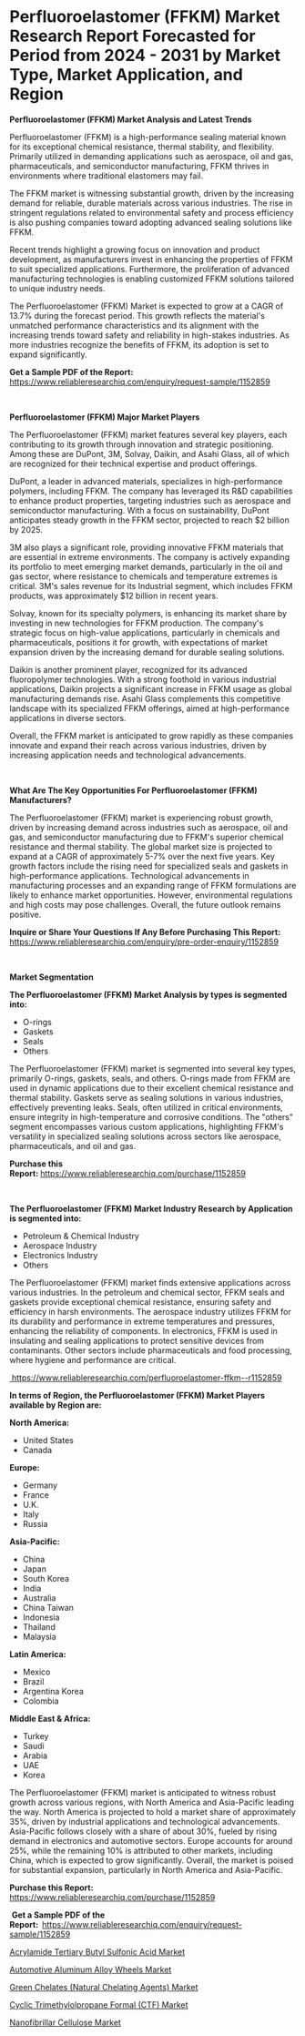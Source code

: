 <p><h1>Perfluoroelastomer (FFKM) Market Research Report Forecasted for Period from 2024 -  2031 by Market Type, Market Application, and Region</h1></p><p><strong>Perfluoroelastomer (FFKM) Market Analysis and Latest Trends</strong></p>
<p><p>Perfluoroelastomer (FFKM) is a high-performance sealing material known for its exceptional chemical resistance, thermal stability, and flexibility. Primarily utilized in demanding applications such as aerospace, oil and gas, pharmaceuticals, and semiconductor manufacturing, FFKM thrives in environments where traditional elastomers may fail. </p><p>The FFKM market is witnessing substantial growth, driven by the increasing demand for reliable, durable materials across various industries. The rise in stringent regulations related to environmental safety and process efficiency is also pushing companies toward adopting advanced sealing solutions like FFKM.</p><p>Recent trends highlight a growing focus on innovation and product development, as manufacturers invest in enhancing the properties of FFKM to suit specialized applications. Furthermore, the proliferation of advanced manufacturing technologies is enabling customized FFKM solutions tailored to unique industry needs. </p><p>The Perfluoroelastomer (FFKM) Market is expected to grow at a CAGR of 13.7% during the forecast period. This growth reflects the material's unmatched performance characteristics and its alignment with the increasing trends toward safety and reliability in high-stakes industries. As more industries recognize the benefits of FFKM, its adoption is set to expand significantly.</p></p>
<p><strong>Get a Sample PDF of the Report:&nbsp;</strong> <a href="https://www.reliableresearchiq.com/enquiry/request-sample/1152859">https://www.reliableresearchiq.com/enquiry/request-sample/1152859</a></p>
<p>&nbsp;</p>
<p><strong>Perfluoroelastomer (FFKM) Major Market Players</strong></p>
<p><p>The Perfluoroelastomer (FFKM) market features several key players, each contributing to its growth through innovation and strategic positioning. Among these are DuPont, 3M, Solvay, Daikin, and Asahi Glass, all of which are recognized for their technical expertise and product offerings.</p><p>DuPont, a leader in advanced materials, specializes in high-performance polymers, including FFKM. The company has leveraged its R&D capabilities to enhance product properties, targeting industries such as aerospace and semiconductor manufacturing. With a focus on sustainability, DuPont anticipates steady growth in the FFKM sector, projected to reach $2 billion by 2025.</p><p>3M also plays a significant role, providing innovative FFKM materials that are essential in extreme environments. The company is actively expanding its portfolio to meet emerging market demands, particularly in the oil and gas sector, where resistance to chemicals and temperature extremes is critical. 3M's sales revenue for its Industrial segment, which includes FFKM products, was approximately $12 billion in recent years.</p><p>Solvay, known for its specialty polymers, is enhancing its market share by investing in new technologies for FFKM production. The company's strategic focus on high-value applications, particularly in chemicals and pharmaceuticals, positions it for growth, with expectations of market expansion driven by the increasing demand for durable sealing solutions.</p><p>Daikin is another prominent player, recognized for its advanced fluoropolymer technologies. With a strong foothold in various industrial applications, Daikin projects a significant increase in FFKM usage as global manufacturing demands rise. Asahi Glass complements this competitive landscape with its specialized FFKM offerings, aimed at high-performance applications in diverse sectors.</p><p>Overall, the FFKM market is anticipated to grow rapidly as these companies innovate and expand their reach across various industries, driven by increasing application needs and technological advancements.</p></p>
<p>&nbsp;</p>
<p><strong>What Are The Key Opportunities For Perfluoroelastomer (FFKM) Manufacturers?</strong></p>
<p><p>The Perfluoroelastomer (FFKM) market is experiencing robust growth, driven by increasing demand across industries such as aerospace, oil and gas, and semiconductor manufacturing due to FFKM's superior chemical resistance and thermal stability. The global market size is projected to expand at a CAGR of approximately 5-7% over the next five years. Key growth factors include the rising need for specialized seals and gaskets in high-performance applications. Technological advancements in manufacturing processes and an expanding range of FFKM formulations are likely to enhance market opportunities. However, environmental regulations and high costs may pose challenges. Overall, the future outlook remains positive.</p></p>
<p><strong>Inquire or Share Your Questions If Any Before Purchasing This Report:</strong> <a href="https://www.reliableresearchiq.com/enquiry/pre-order-enquiry/1152859">https://www.reliableresearchiq.com/enquiry/pre-order-enquiry/1152859</a></p>
<p>&nbsp;</p>
<p><strong>Market Segmentation</strong></p>
<p><strong>The Perfluoroelastomer (FFKM) Market Analysis by types is segmented into:</strong></p>
<p><ul><li>O-rings</li><li>Gaskets</li><li>Seals</li><li>Others</li></ul></p>
<p><p>The Perfluoroelastomer (FFKM) market is segmented into several key types, primarily O-rings, gaskets, seals, and others. O-rings made from FFKM are used in dynamic applications due to their excellent chemical resistance and thermal stability. Gaskets serve as sealing solutions in various industries, effectively preventing leaks. Seals, often utilized in critical environments, ensure integrity in high-temperature and corrosive conditions. The "others" segment encompasses various custom applications, highlighting FFKM's versatility in specialized sealing solutions across sectors like aerospace, pharmaceuticals, and oil and gas.</p></p>
<p><strong>Purchase this Report:&nbsp;</strong><a href="https://www.reliableresearchiq.com/purchase/1152859">https://www.reliableresearchiq.com/purchase/1152859</a></p>
<p>&nbsp;</p>
<p><strong>The Perfluoroelastomer (FFKM) Market Industry Research by Application is segmented into:</strong></p>
<p><ul><li>Petroleum & Chemical Industry</li><li>Aerospace Industry</li><li>Electronics Industry</li><li>Others</li></ul></p>
<p><p>The Perfluoroelastomer (FFKM) market finds extensive applications across various industries. In the petroleum and chemical sector, FFKM seals and gaskets provide exceptional chemical resistance, ensuring safety and efficiency in harsh environments. The aerospace industry utilizes FFKM for its durability and performance in extreme temperatures and pressures, enhancing the reliability of components. In electronics, FFKM is used in insulating and sealing applications to protect sensitive devices from contaminants. Other sectors include pharmaceuticals and food processing, where hygiene and performance are critical.</p></p>
<p><a href="https://www.reliableresearchiq.com/perfluoroelastomer-ffkm--r1152859">&nbsp;https://www.reliableresearchiq.com/perfluoroelastomer-ffkm--r1152859</a></p>
<p><strong>In terms of Region, the Perfluoroelastomer (FFKM) Market Players available by Region are:</strong></p>
<p>
    <p> <strong> North America: </strong>
        <ul>
            <li>United States</li>
            <li>Canada</li>
        </ul>
        </p> 
    <p> <strong> Europe: </strong>
        <ul>
            <li>Germany</li>
            <li>France</li>
            <li>U.K.</li>
            <li>Italy</li>
            <li>Russia</li>
        </ul>
        </p> 
    <p> <strong> Asia-Pacific: </strong>
        <ul>
            <li>China</li>
            <li>Japan</li>
            <li>South Korea</li>
            <li>India</li>
            <li>Australia</li>
            <li>China Taiwan</li>
            <li>Indonesia</li>
            <li>Thailand</li>
            <li>Malaysia</li>
        </ul>
        </p> 
    <p> <strong> Latin America: </strong>
        <ul>
            <li>Mexico</li>
            <li>Brazil</li>
            <li>Argentina Korea</li>
            <li>Colombia</li>
        </ul>
        </p> 
    <p> <strong> Middle East & Africa: </strong>
        <ul>
            <li>Turkey</li>
            <li>Saudi</li>
            <li>Arabia</li>
            <li>UAE</li>
            <li>Korea</li>
        </ul>
    </p>
    </p>
<p><p>The Perfluoroelastomer (FFKM) market is anticipated to witness robust growth across various regions, with North America and Asia-Pacific leading the way. North America is projected to hold a market share of approximately 35%, driven by industrial applications and technological advancements. Asia-Pacific follows closely with a share of about 30%, fueled by rising demand in electronics and automotive sectors. Europe accounts for around 25%, while the remaining 10% is attributed to other markets, including China, which is expected to grow significantly. Overall, the market is poised for substantial expansion, particularly in North America and Asia-Pacific.</p></p>
<p><strong>Purchase this Report: </strong><a href="https://www.reliableresearchiq.com/purchase/1152859">https://www.reliableresearchiq.com/purchase/1152859</a></p>
<p>&nbsp;<strong>Get a Sample PDF of the Report:&nbsp;&nbsp;</strong><a href="https://www.reliableresearchiq.com/enquiry/request-sample/1152859">https://www.reliableresearchiq.com/enquiry/request-sample/1152859</a></p>
<p><strong></strong></p>
<p><p><a href="https://www.linkedin.com/pulse/how-regional-global-trends-shaping-acrylamide-tertiary-butyl-ndilc?trackingId=V7GEelCeQBeHBdDYVnJaXA%3D%3D">Acrylamide Tertiary Butyl Sulfonic Acid Market</a></p><p><a href="https://github.com/MelgarBasny/Market-Research-Report-List-1/blob/main/automotive-aluminum-alloy-wheels-market.md">Automotive Aluminum Alloy Wheels Market</a></p><p><a href="https://issuu.com/reportprime-2/docs/green-chelates-natural-chelating-ag_79f19b89ae911f">Green Chelates (Natural Chelating Agents) Market</a></p><p><a href="https://issuu.com/reportprime-2/docs/cyclic-trimethylolpropane-formal-ct_d3410d397a76b1">Cyclic Trimethylolpropane Formal (CTF) Market</a></p><p><a href="https://www.linkedin.com/pulse/in-depth-analysis-global-nanofibrillar-cellulose-market-scope-its-qfjdc?trackingId=9DrHqQrzQfKGenp3qxcccQ%3D%3D">Nanofibrillar Cellulose Market</a></p></p>